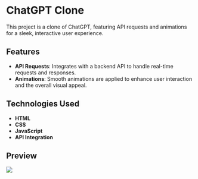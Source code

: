 # ChatGPT Clone

This project is a clone of ChatGPT, featuring API requests and animations for a sleek, interactive user experience.

## Features

- **API Requests**: Integrates with a backend API to handle real-time requests and responses.
- **Animations**: Smooth animations are applied to enhance user interaction and the overall visual appeal.

## Technologies Used

- **HTML**
- **CSS**
- **JavaScript**
- **API Integration**

## Preview

![](chatgbt.gif)



